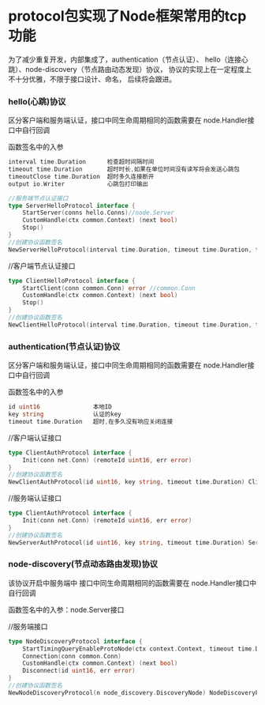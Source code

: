 # protocol包实现了Node框架常用的tcp功能

为了减少重复开发，内部集成了，authentication（节点认证）、
hello（连接心跳）、node-discovery（节点路由动态发现）协议，
协议的实现上在一定程度上不十分优雅，不限于接口设计、命名，
后续将会跟进。

### hello(心跳)协议
区分客户端和服务端认证，接口中同生命周期相同的函数需要在
node.Handler接口中自行回调

函数签名中的入参
```go
interval time.Duration      检查超时间隔时间
timeout time.Duration       超时时长,如果在单位时间没有读写将会发送心跳包
timeoutClose time.Duration  超时多久连接断开
output io.Writer            心跳包打印输出
```
```go
//服务端节点认证接口
type ServerHelloProtocol interface {
	StartServer(conns hello.Conns)//node.Server
	CustomHandle(ctx common.Context) (next bool)
	Stop()
}
//创建协议函数签名
NewServerHelloProtocol(interval time.Duration, timeout time.Duration, timeoutClose time.Duration, output io.Writer) ServerHelloProtocol 
```
//客户端节点认证接口
```go
type ClientHelloProtocol interface {
	StartClient(conn common.Conn) error //common.Conn
	CustomHandle(ctx common.Context) (next bool)
	Stop()
}
//创建协议函数签名
NewClientHelloProtocol(interval time.Duration, timeout time.Duration, timeoutClose time.Duration, output io.Writer)
```

### authentication(节点认证)协议
区分客户端和服务端认证，接口中同生命周期相同的函数需要在
node.Handler接口中自行回调

函数签名中的入参
```go
id uint16               本地ID        
key string              认证的key
timeout time.Duration   超时,在多久没有响应关闭连接

```
//客户端认证接口
```go
type ClientAuthProtocol interface {
	Init(conn net.Conn) (remoteId uint16, err error)
}
//创建协议函数签名
NewClientAuthProtocol(id uint16, key string, timeout time.Duration) ClientAuthProtocol
```

//服务端认证接口
```go
type ClientAuthProtocol interface {
	Init(conn net.Conn) (remoteId uint16, err error)
}
//创建协议函数签名
NewServerAuthProtocol(id uint16, key string, timeout time.Duration) ServerAuthProtocol
```

### node-discovery(节点动态路由发现)协议
该协议开启中服务端中
接口中同生命周期相同的函数需要在
node.Handler接口中自行回调

函数签名中的入参：node.Server接口

//服务端接口
```go
type NodeDiscoveryProtocol interface {
	StartTimingQueryEnableProtoNode(ctx context.Context, timeout time.Duration) (err error)
	Connection(conn common.Conn)
	CustomHandle(ctx common.Context) (next bool)
	Disconnect(id uint16, err error)
}
//创建协议函数签名
NewNodeDiscoveryProtocol(n node_discovery.DiscoveryNode) NodeDiscoveryProtocol
```